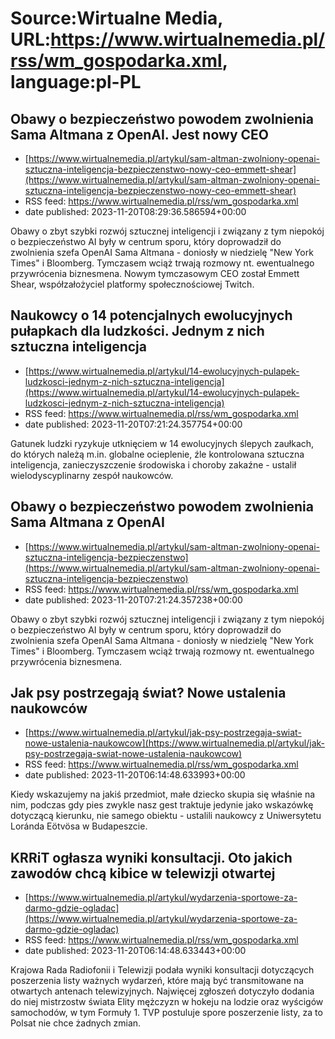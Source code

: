# Source:Wirtualne Media, URL:https://www.wirtualnemedia.pl/rss/wm_gospodarka.xml, language:pl-PL

## Obawy o bezpieczeństwo powodem zwolnienia Sama Altmana z OpenAI. Jest nowy CEO
 - [https://www.wirtualnemedia.pl/artykul/sam-altman-zwolniony-openai-sztuczna-inteligencja-bezpieczenstwo-nowy-ceo-emmett-shear](https://www.wirtualnemedia.pl/artykul/sam-altman-zwolniony-openai-sztuczna-inteligencja-bezpieczenstwo-nowy-ceo-emmett-shear)
 - RSS feed: https://www.wirtualnemedia.pl/rss/wm_gospodarka.xml
 - date published: 2023-11-20T08:29:36.586594+00:00

Obawy o zbyt szybki rozwój sztucznej inteligencji i związany z tym niepokój o bezpieczeństwo AI były w centrum sporu, który doprowadził do zwolnienia szefa OpenAI Sama Altmana - doniosły w niedzielę "New York Times" i Bloomberg. Tymczasem wciąż trwają rozmowy nt. ewentualnego przywrócenia biznesmena. Nowym tymczasowym CEO został Emmett Shear, współzałożyciel platformy społecznościowej Twitch.

## Naukowcy o 14 potencjalnych ewolucyjnych pułapkach dla ludzkości. Jednym z nich sztuczna inteligencja
 - [https://www.wirtualnemedia.pl/artykul/14-ewolucyjnych-pulapek-ludzkosci-jednym-z-nich-sztuczna-inteligencja](https://www.wirtualnemedia.pl/artykul/14-ewolucyjnych-pulapek-ludzkosci-jednym-z-nich-sztuczna-inteligencja)
 - RSS feed: https://www.wirtualnemedia.pl/rss/wm_gospodarka.xml
 - date published: 2023-11-20T07:21:24.357754+00:00

Gatunek ludzki ryzykuje utknięciem w 14 ewolucyjnych ślepych zaułkach, do których należą m.in. globalne ocieplenie, źle kontrolowana sztuczna inteligencja, zanieczyszczenie środowiska i choroby zakaźne - ustalił wielodyscyplinarny zespół naukowców.

## Obawy o bezpieczeństwo powodem zwolnienia Sama Altmana z OpenAI
 - [https://www.wirtualnemedia.pl/artykul/sam-altman-zwolniony-openai-sztuczna-inteligencja-bezpieczenstwo](https://www.wirtualnemedia.pl/artykul/sam-altman-zwolniony-openai-sztuczna-inteligencja-bezpieczenstwo)
 - RSS feed: https://www.wirtualnemedia.pl/rss/wm_gospodarka.xml
 - date published: 2023-11-20T07:21:24.357238+00:00

Obawy o zbyt szybki rozwój sztucznej inteligencji i związany z tym niepokój o bezpieczeństwo AI były w centrum sporu, który doprowadził do zwolnienia szefa OpenAI Sama Altmana - doniosły w niedzielę "New York Times" i Bloomberg. Tymczasem wciąż trwają rozmowy nt. ewentualnego przywrócenia biznesmena.

## Jak psy postrzegają świat? Nowe ustalenia naukowców
 - [https://www.wirtualnemedia.pl/artykul/jak-psy-postrzegaja-swiat-nowe-ustalenia-naukowcow](https://www.wirtualnemedia.pl/artykul/jak-psy-postrzegaja-swiat-nowe-ustalenia-naukowcow)
 - RSS feed: https://www.wirtualnemedia.pl/rss/wm_gospodarka.xml
 - date published: 2023-11-20T06:14:48.633993+00:00

Kiedy wskazujemy na jakiś przedmiot, małe dziecko skupia się właśnie na nim, podczas gdy pies zwykle nasz gest traktuje jedynie jako wskazówkę dotyczącą kierunku, nie samego obiektu - ustalili naukowcy z Uniwersytetu Loránda Eötvösa w Budapeszcie.

## KRRiT ogłasza wyniki konsultacji. Oto jakich zawodów chcą kibice w telewizji otwartej
 - [https://www.wirtualnemedia.pl/artykul/wydarzenia-sportowe-za-darmo-gdzie-ogladac](https://www.wirtualnemedia.pl/artykul/wydarzenia-sportowe-za-darmo-gdzie-ogladac)
 - RSS feed: https://www.wirtualnemedia.pl/rss/wm_gospodarka.xml
 - date published: 2023-11-20T06:14:48.633443+00:00

Krajowa Rada Radiofonii i Telewizji podała wyniki konsultacji dotyczących poszerzenia listy ważnych wydarzeń, które mają być transmitowane na otwartych antenach telewizyjnych. Najwięcej zgłoszeń dotyczyło dodania do niej mistrzostw świata Elity mężczyzn w hokeju na lodzie oraz wyścigów samochodów, w tym Formuły 1. TVP postuluje spore poszerzenie listy, za to Polsat nie chce żadnych zmian.


